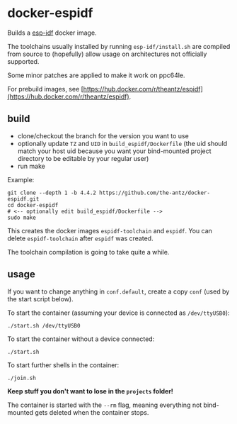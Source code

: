 # docker-espidf

Builds a [esp-idf](https://github.com/espressif/esp-idf) docker image.

The toolchains usually installed by running `esp-idf/install.sh` are compiled from source to (hopefully) allow usage on architectures not officially supported.

Some minor patches are applied to make it work on ppc64le.

For prebuild images, see [https://hub.docker.com/r/theantz/espidf](https://hub.docker.com/r/theantz/espidf).

## build

- clone/checkout the branch for the version you want to use
- optionally update `TZ` and `UID` in `build_espidf/Dockerfile` (the uid should match your host uid because you want your bind-mounted project directory to be editable by your regular user)
- run make

Example:

```
git clone --depth 1 -b 4.4.2 https://github.com/the-antz/docker-espidf.git
cd docker-espidf
# <-- optionally edit build_espidf/Dockerfile -->
sudo make
```

This creates the docker images `espidf-toolchain` and `espidf`.
You can delete `espidf-toolchain` after `espidf` was created.

The toolchain compilation is going to take quite a while.

## usage

If you want to change anything in `conf.default`, create a copy `conf` (used by the start script below).

To start the container (assuming your device is connected as `/dev/ttyUSB0`):

`./start.sh /dev/ttyUSB0`

To start the container without a device connected:

`./start.sh`

To start further shells in the container:

`./join.sh`


**Keep stuff you don't want to lose in the `projects` folder!**

The container is started with the `--rm` flag, meaning everything not bind-mounted gets deleted when the container stops.
